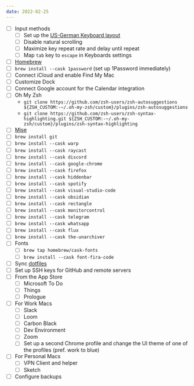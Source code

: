 ```yaml
---
date: 2022-02-25
---
```

- [ ] Input methods
	- [ ] Set up the [US-German Keyboard layout](https://github.com/patrick-zippenfenig/us-with-german-umlauts#:~:text=Mac%20U.S.%20keyboard%20layout%20with%20German%20Umlauts,-This%20layout%20is&text=The%20layout%20is%20a%20modified,option%20%2B%20u%20%3D%3E%20%C3%BC)
	- [ ] Disable natural scrolling
	- [ ] Maximize key repeat rate and delay until repeat
	- [ ] Map `tab` key to `escape` in Keyboards settings
- [ ] [Homebrew](https://brew.sh/)
- [ ] `brew install --cask 1password` (set up 1Password immediately)
- [ ] Connect iCloud and enable Find My Mac
- [ ] Customize Dock
- [ ] Connect Google account for the Calendar integration
- [ ] Oh My Zsh
	-  `git clone https://github.com/zsh-users/zsh-autosuggestions ${ZSH_CUSTOM:-~/.oh-my-zsh/custom}/plugins/zsh-autosuggestions`
	- `git clone https://github.com/zsh-users/zsh-syntax-highlighting.git ${ZSH_CUSTOM:-~/.oh-my-zsh/custom}/plugins/zsh-syntax-highlighting`
- [ ] [Mise](https://mise.jdx.dev/getting-started.html)
- [ ] `brew install git`
- [ ] `brew install --cask warp`
- [ ] `brew install --cask raycast`
- [ ] `brew install --cask discord`
- [ ] `brew install --cask google-chrome`
- [ ] `brew install --cask firefox`
- [ ] `brew install --cask hiddenbar`
- [ ] `brew install --cask spotify`
- [ ] `brew install --cask visual-studio-code`
- [ ] `brew install --cask obsidian`
- [ ] `brew install --cask rectangle`
- [ ] `brew install --cask monitorcontrol`
- [ ] `brew install --cask telegram`
- [ ] `brew install --cask whatsapp`
- [ ] `brew install --cask flux`
- [ ] `brew install --cask the-unarchiver`
- [ ] Fonts
	- [ ] `brew tap homebrew/cask-fonts`
	- [ ] `brew install --cask font-fira-code`
- [ ] Sync [dotfiles](https://github.com/philipp-spiess/dotfiles)
- [ ] Set up SSH keys for GitHub and remote servers
- [ ] From the App Store
	- [ ] Microsoft To Do
	- [ ] Things
	- [ ] Prologue
- [ ] For Work Macs
	- [ ] Slack
	- [ ] Loom
	- [ ] Carbon Black
	- [ ] Dev Environment
	- [ ] Zoom
	- [ ] Set up a second Chrome profile and change the UI theme of one of the profiles (pref. work to blue) 
- [ ] For Personal Macs
	- [ ] VPN Client and helper
	- [ ] Sketch
- [ ] Configure backups